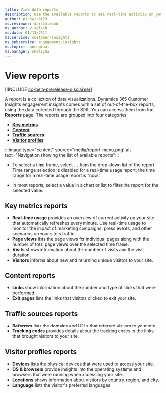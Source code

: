 ```yaml
---
title: View data reports
description: Use the available reports to see real-time activity on your site.
author: pickwick129
ms.reviewer: darrin.wood
ms.author: v-salash
ms.date: 01/13/2021
ms.service: customer-insights
ms.subservice: engagement-insights 
ms.topic: conceptual
ms.manager: shellyha
---
```


# View reports

[!INCLUDE [cc-beta-prerelease-disclaimer](includes/cc-beta-prerelease-disclaimer.md)]

A report is a collection of data visualizations. Dynamics 365 Customer Insights engagement insights comes with a set of out-of-the-box reports, using the data collected through the SDK. You can access them from the **Reports** page. The reports are grouped into four categories:

- **[Key metrics](#key-metrics-reports)**
- **[Content](#content-reports)**
- **[Traffic sources](#traffic-sources-reports)**
- **[Visitor profiles](#visitor-profiles-reports)**


:::image type="content" source="media/report-menu.png" alt-text="Navigation showing the list of available reports":::

- To select a time frame, select **...** from the drop-down list of the report. Time range selection is disabled for a real-time usage report; the time range for a real-time usage report is “now.”

- In most reports, select a value in a chart or list to filter the report for the selected value.

## Key metrics reports

- **Real-time usage** provides an overview of current activity on your site that automatically refreshes every minute. Use real-time usage to monitor the impact of marketing campaigns, press events, and other scenarios on your site's traffic.
- **Page views** lists the page views for individual pages along with the number of total page views over the selected time frame.
- **Visits** shows information about the number of visits and the visit duration.
- **Visitors** informs about new and returning unique visitors to your site.

## Content reports

- **Links** show information about the number and type of clicks that were performed.
- **Exit pages** lists the links that visitors clicked to exit your site.

## Traffic sources reports

- **Referrers** lists the domains and URLs that referred visitors to your site.
- **Tracking codes** provides details about the tracking codes in the links that brought visitors to your site.

## Visitor profiles reports

- **Devices** lists the physical devices that were used to access your site.
- **OS & browsers** provide insights into the operating systems and browsers that were running when accessing your site.
- **Locations** shows information about visitors by country, region, and city.
- **Language** lists the visitor's preferred languages.
